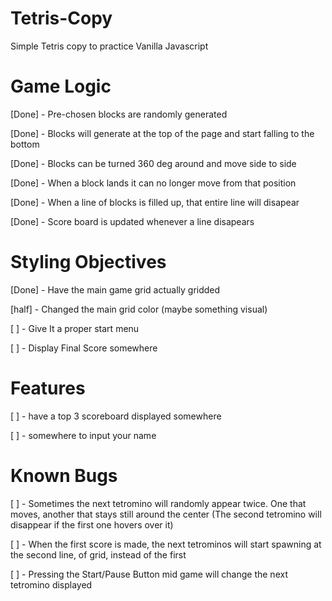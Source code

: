 # Tetris-Copy
Simple Tetris copy to practice Vanilla Javascript


# Game Logic

[Done] - Pre-chosen blocks are randomly generated 

[Done] - Blocks will generate at the top of the page and start falling to the bottom

[Done] - Blocks can be turned 360 deg around and move side to side

[Done] - When a block lands it can no longer move from that position

[Done] - When a line of blocks is filled up, that entire line will disapear

[Done] - Score board is updated whenever a line disapears


# Styling Objectives

[Done] - Have the main game grid actually gridded

[half] - Changed the main grid color (maybe something visual)

[ ] - Give It a proper start menu

[ ] - Display Final Score somewhere


# Features

[ ] - have a top 3 scoreboard displayed somewhere

[ ] - somewhere to input your name 


# Known Bugs

[ ] - Sometimes the next tetromino will randomly appear twice. One that moves, another that stays still around the center
        (The second tetromino will disappear if the first one hovers over it)

[ ] - When the first score is made, the next tetrominos will start spawning at the second line, of grid, instead of the first

[ ] - Pressing the Start/Pause Button mid game will change the next tetromino displayed